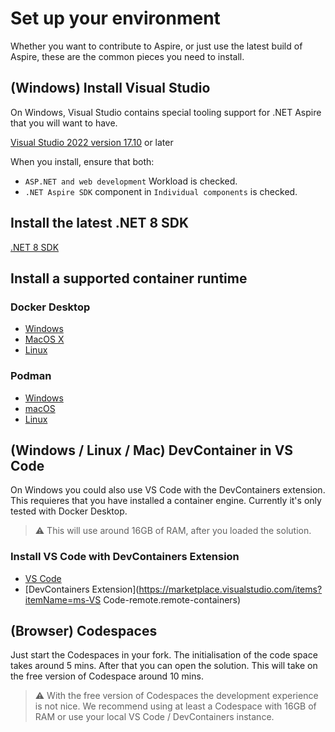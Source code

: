 # Set up your environment

Whether you want to contribute to Aspire, or just use the latest build of Aspire, these are the common pieces you need to install.

## (Windows) Install Visual Studio

On Windows, Visual Studio contains special tooling support for .NET Aspire that you will want to have.

[Visual Studio 2022 version 17.10](https://visualstudio.microsoft.com/vs) or later

When you install, ensure that both:
* `ASP.NET and web development` Workload is checked.
* `.NET Aspire SDK` component in `Individual components` is checked.

## Install the latest .NET 8 SDK
[.NET 8 SDK](https://github.com/dotnet/installer#installers-and-binaries)

## Install a supported container runtime

### Docker Desktop
* [Windows](https://docs.docker.com/desktop/install/windows-install/)
* [MacOS X](https://docs.docker.com/desktop/install/mac-install/)
* [Linux](https://docs.docker.com/desktop/install/linux-install/)

### Podman
* [Windows](https://podman.io/docs/installation#windows)
* [macOS](https://podman.io/docs/installation#macos)
* [Linux](https://podman.io/docs/installation#installing-on-linux)

## (Windows / Linux / Mac) DevContainer in VS Code

On Windows you could also use VS Code with the DevContainers extension. This requieres that you have installed a container engine.
Currently it's only tested with Docker Desktop.

> :warning: This will use around 16GB of RAM, after you loaded the solution.

### Install VS Code with DevContainers Extension

* [VS Code](https://code.visualstudio.com/Download)
* [DevContainers Extension](https://marketplace.visualstudio.com/items?itemName=ms-VS Code-remote.remote-containers)

## (Browser) Codespaces

Just start the Codespaces in your fork. The initialisation of the code space takes around 5 mins. After that you can open the solution.
This will take on the free version of Codespace around 10 mins.

> :warning: With the free version of Codespaces the development experience is not nice. We recommend using at least a Codespace with 16GB of RAM or use your local VS Code / DevContainers instance.
